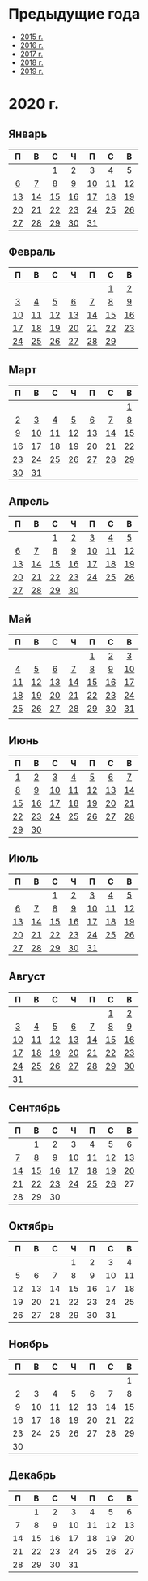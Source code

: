 # Предыдущие года
 - [2015 г.](2015/index.md)
 - [2016 г.](2016/index.md)
 - [2017 г.](2017/index.md)
 - [2018 г.](2018/index.md)
 - [2019 г.](2019/index.md)

# 2020 г.
## Январь
|П|В|С|Ч|П|С|В|
|:-:|:-:|:-:|:-:|:-:|:-:|:-:|
| | |[1](2020/2020.01.01.md)|[2](2020/2020.01.02.md)|[3](2020/2020.01.03.md)|[4](2020/2020.01.04.md)|[5](2020/2020.01.05.md)|
|[6](2020/2020.01.06.md)|[7](2020/2020.01.07.md)|[8](2020/2020.01.08.md)|[9](2020/2020.01.09.md)|[10](2020/2020.01.10.md)|[11](2020/2020.01.11.md)|[12](2020/2020.01.12.md)|
|[13](2020/2020.01.13.md)|[14](2020/2020.01.14.md)|[15](2020/2020.01.15.md)|[16](2020/2020.01.16.md)|[17](2020/2020.01.17.md)|[18](2020/2020.01.18.md)|[19](2020/2020.01.19.md)|
|[20](2020/2020.01.20.md)|[21](2020/2020.01.21.md)|[22](2020/2020.01.22.md)|[23](2020/2020.01.23.md)|[24](2020/2020.01.24.md)|[25](2020/2020.01.25.md)|[26](2020/2020.01.26.md)|
|[27](2020/2020.01.27.md)|[28](2020/2020.01.28.md)|[29](2020/2020.01.29.md)|[30](2020/2020.01.30.md)|[31](2020/2020.01.31.md)| | |
## Февраль
|П|В|С|Ч|П|С|В|
|:-:|:-:|:-:|:-:|:-:|:-:|:-:|
| | | | | |[1](2020/2020.02.01.md)|[2](2020/2020.02.02.md)|
|[3](2020/2020.02.03.md)|[4](2020/2020.02.04.md)|[5](2020/2020.02.05.md)|[6](2020/2020.02.06.md)|[7](2020/2020.02.07.md)|[8](2020/2020.02.08.md)|[9](2020/2020.02.09.md)|
|[10](2020/2020.02.10.md)|[11](2020/2020.02.11.md)|[12](2020/2020.02.12.md)|[13](2020/2020.02.13.md)|[14](2020/2020.02.14.md)|[15](2020/2020.02.15.md)|[16](2020/2020.02.16.md)|
|[17](2020/2020.02.17.md)|[18](2020/2020.02.18.md)|[19](2020/2020.02.19.md)|[20](2020/2020.02.20.md)|[21](2020/2020.02.21.md)|[22](2020/2020.02.22.md)|[23](2020/2020.02.23.md)|
|[24](2020/2020.02.24.md)|[25](2020/2020.02.25.md)|[26](2020/2020.02.26.md)|[27](2020/2020.02.27.md)|[28](2020/2020.02.28.md)|[29](2020/2020.02.29.md)| |
## Март
|П|В|С|Ч|П|С|В|
|:-:|:-:|:-:|:-:|:-:|:-:|:-:|
| | | | | | |[1](2020/2020.03.01.md)|
|[2](2020/2020.03.02.md)|[3](2020/2020.03.03.md)|[4](2020/2020.03.04.md)|[5](2020/2020.03.05.md)|[6](2020/2020.03.06.md)|[7](2020/2020.03.07.md)|[8](2020/2020.03.08.md)|
|[9](2020/2020.03.09.md)|[10](2020/2020.03.10.md)|[11](2020/2020.03.11.md)|[12](2020/2020.03.12.md)|[13](2020/2020.03.13.md)|[14](2020/2020.03.14.md)|[15](2020/2020.03.15.md)|
|[16](2020/2020.03.16.md)|[17](2020/2020.03.17.md)|[18](2020/2020.03.18.md)|[19](2020/2020.03.19.md)|[20](2020/2020.03.20.md)|[21](2020/2020.03.21.md)|[22](2020/2020.03.22.md)|
|[23](2020/2020.03.23.md)|[24](2020/2020.03.24.md)|[25](2020/2020.03.25.md)|[26](2020/2020.03.26.md)|[27](2020/2020.03.27.md)|[28](2020/2020.03.28.md)|[29](2020/2020.03.29.md)|
|[30](2020/2020.03.30.md)|[31](2020/2020.03.31.md)| | | | | |
## Апрель
|П|В|С|Ч|П|С|В|
|:-:|:-:|:-:|:-:|:-:|:-:|:-:|
| | |[1](2020/2020.04.01.md)|[2](2020/2020.04.02.md)|[3](2020/2020.04.03.md)|[4](2020/2020.04.04.md)|[5](2020/2020.04.05.md)|
|[6](2020/2020.04.06.md)|[7](2020/2020.04.07.md)|[8](2020/2020.04.08.md)|[9](2020/2020.04.09.md)|[10](2020/2020.04.10.md)|[11](2020/2020.04.11.md)|[12](2020/2020.04.12.md)|
|[13](2020/2020.04.13.md)|[14](2020/2020.04.14.md)|[15](2020/2020.04.15.md)|[16](2020/2020.04.16.md)|[17](2020/2020.04.17.md)|[18](2020/2020.04.18.md)|[19](2020/2020.04.19.md)|
|[20](2020/2020.04.20.md)|[21](2020/2020.04.21.md)|[22](2020/2020.04.22.md)|[23](2020/2020.04.23.md)|[24](2020/2020.04.24.md)|[25](2020/2020.04.25.md)|[26](2020/2020.04.26.md)|
|[27](2020/2020.04.27.md)|[28](2020/2020.04.28.md)|[29](2020/2020.04.29.md)|[30](2020/2020.04.30.md)| | | |
## Май
|П|В|С|Ч|П|С|В|
|:-:|:-:|:-:|:-:|:-:|:-:|:-:|
| | | | |[1](2020/2020.05.01.md)|[2](2020/2020.05.02.md)|[3](2020/2020.05.03.md)|
|[4](2020/2020.05.04.md)|[5](2020/2020.05.05.md)|[6](2020/2020.05.06.md)|[7](2020/2020.05.07.md)|[8](2020/2020.05.08.md)|[9](2020/2020.05.09.md)|[10](2020/2020.05.10.md)|
|[11](2020/2020.05.11.md)|[12](2020/2020.05.12.md)|[13](2020/2020.05.13.md)|[14](2020/2020.05.14.md)|[15](2020/2020.05.15.md)|[16](2020/2020.05.16.md)|[17](2020/2020.05.17.md)|
|[18](2020/2020.05.18.md)|[19](2020/2020.05.19.md)|[20](2020/2020.05.20.md)|[21](2020/2020.05.21.md)|[22](2020/2020.05.22.md)|[23](2020/2020.05.23.md)|[24](2020/2020.05.24.md)|
|[25](2020/2020.05.25.md)|[26](2020/2020.05.26.md)|[27](2020/2020.05.27.md)|[28](2020/2020.05.28.md)|[29](2020/2020.05.29.md)|[30](2020/2020.05.30.md)|[31](2020/2020.05.31.md)|
| | | | | | | |
## Июнь
|П|В|С|Ч|П|С|В|
|:-:|:-:|:-:|:-:|:-:|:-:|:-:|
|[1](2020/2020.06.01.md)|[2](2020/2020.06.02.md)|[3](2020/2020.06.03.md)|[4](2020/2020.06.04.md)|[5](2020/2020.06.05.md)|[6](2020/2020.06.06.md)|[7](2020/2020.06.07.md)|
|[8](2020/2020.06.08.md)|[9](2020/2020.06.09.md)|[10](2020/2020.06.10.md)|[11](2020/2020.06.11.md)|[12](2020/2020.06.12.md)|[13](2020/2020.06.13.md)|[14](2020/2020.06.14.md)|
|[15](2020/2020.06.15.md)|[16](2020/2020.06.16.md)|[17](2020/2020.06.17.md)|[18](2020/2020.06.18.md)|[19](2020/2020.06.19.md)|[20](2020/2020.06.20.md)|[21](2020/2020.06.21.md)|
|[22](2020/2020.06.22.md)|[23](2020/2020.06.23.md)|[24](2020/2020.06.24.md)|[25](2020/2020.06.25.md)|[26](2020/2020.06.26.md)|[27](2020/2020.06.27.md)|[28](2020/2020.06.28.md)|
|[29](2020/2020.06.29.md)|[30](2020/2020.06.30.md)| | | | | |
## Июль
|П|В|С|Ч|П|С|В|
|:-:|:-:|:-:|:-:|:-:|:-:|:-:|
| | |[1](2020/2020.07.01.md)|[2](2020/2020.07.02.md)|[3](2020/2020.07.03.md)|[4](2020/2020.07.04.md)|[5](2020/2020.07.05.md)|
|[6](2020/2020.07.06.md)|[7](2020/2020.07.07.md)|[8](2020/2020.07.08.md)|[9](2020/2020.07.09.md)|[10](2020/2020.07.10.md)|[11](2020/2020.07.11.md)|[12](2020/2020.07.12.md)|
|[13](2020/2020.07.13.md)|[14](2020/2020.07.14.md)|[15](2020/2020.07.15.md)|[16](2020/2020.07.16.md)|[17](2020/2020.07.17.md)|[18](2020/2020.07.18.md)|[19](2020/2020.07.19.md)|
|[20](2020/2020.07.20.md)|[21](2020/2020.07.21.md)|[22](2020/2020.07.22.md)|[23](2020/2020.07.23.md)|[24](2020/2020.07.24.md)|[25](2020/2020.07.25.md)|[26](2020/2020.07.26.md)|
|[27](2020/2020.07.27.md)|[28](2020/2020.07.28.md)|[29](2020/2020.07.29.md)|[30](2020/2020.07.30.md)|[31](2020/2020.07.31.md)| | |
## Август
|П|В|С|Ч|П|С|В|
|:-:|:-:|:-:|:-:|:-:|:-:|:-:|
| | | | | |[1](2020/2020.08.01.md)|[2](2020/2020.08.02.md)|
|[3](2020/2020.08.03.md)|[4](2020/2020.08.04.md)|[5](2020/2020.08.05.md)|[6](2020/2020.08.06.md)|[7](2020/2020.08.07.md)|[8](2020/2020.08.08.md)|[9](2020/2020.08.09.md)|
|[10](2020/2020.08.10.md)|[11](2020/2020.08.11.md)|[12](2020/2020.08.12.md)|[13](2020/2020.08.13.md)|[14](2020/2020.08.14.md)|[15](2020/2020.08.15.md)|[16](2020/2020.08.16.md)|
|[17](2020/2020.08.17.md)|[18](2020/2020.08.18.md)|[19](2020/2020.08.19.md)|[20](2020/2020.08.20.md)|[21](2020/2020.08.21.md)|[22](2020/2020.08.22.md)|[23](2020/2020.08.23.md)|
|[24](2020/2020.08.24.md)|[25](2020/2020.08.25.md)|[26](2020/2020.08.26.md)|[27](2020/2020.08.27.md)|[28](2020/2020.08.28.md)|[29](2020/2020.08.29.md)|[30](2020/2020.08.30.md)|
|[31](2020/2020.08.31.md)| | | | | | |
## Сентябрь
|П|В|С|Ч|П|С|В|
|:-:|:-:|:-:|:-:|:-:|:-:|:-:|
| |[1](2020/2020.09.01.md)|[2](2020/2020.09.02.md)|[3](2020/2020.09.03.md)|[4](2020/2020.09.04.md)|[5](2020/2020.09.05.md)|[6](2020/2020.09.06.md)|
|[7](2020/2020.09.07.md)|[8](2020/2020.09.08.md)|[9](2020/2020.09.09.md)|[10](2020/2020.09.10.md)|[11](2020/2020.09.11.md)|[12](2020/2020.09.12.md)|[13](2020/2020.09.13.md)|
|[14](2020/2020.09.14.md)|[15](2020/2020.09.15.md)|[16](2020/2020.09.16.md)|[17](2020/2020.09.17.md)|[18](2020/2020.09.18.md)|[19](2020/2020.09.19.md)|[20](2020/2020.09.20.md)|
|[21](2020/2020.09.21.md)|[22](2020/2020.09.22.md)|[23](2020/2020.09.23.md)|[24](2020/2020.09.24.md)|[25](2020/2020.09.25.md)|[26](2020/2020.09.26.md)|27|
|28|29|30| | | | |
## Октябрь
|П|В|С|Ч|П|С|В|
|:-:|:-:|:-:|:-:|:-:|:-:|:-:|
| | | |1|2|3|4|
|5|6|7|8|9|10|11|
|12|13|14|15|16|17|18|
|19|20|21|22|23|24|25|
|26|27|28|29|30|31| |
## Ноябрь
|П|В|С|Ч|П|С|В|
|:-:|:-:|:-:|:-:|:-:|:-:|:-:|
| | | | | | |1|
|2|3|4|5|6|7|8|
|9|10|11|12|13|14|15|
|16|17|18|19|20|21|22|
|23|24|25|26|27|28|29|
|30| | | | | | |
## Декабрь
|П|В|С|Ч|П|С|В|
|:-:|:-:|:-:|:-:|:-:|:-:|:-:|
| |1|2|3|4|5|6|
|7|8|9|10|11|12|13|
|14|15|16|17|18|19|20|
|21|22|23|24|25|26|27|
|28|29|30|31| | | |
